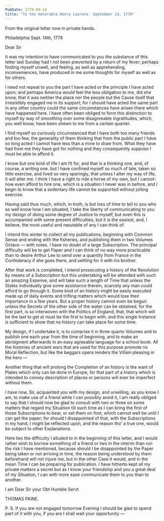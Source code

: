 ```yaml
---
PubDate: 1779-09-14
title: "To the Honorable Henry Laurens  September 14, 1779"
---
```


   From the original letter now in private hands.

   Philadelphia Sept. 14th, 1779

   Dear Sir

   It was my intention to have communicated to you the substance of this
   letter last Sunday had I not been prevented by a return of my fever;
   perhaps finding myself unwell, and feeling, as well as apprehending,
   inconveniences, have produced in me some thoughts for myself as well as
   for others. 
   
   I need not repeat to you the part I have acted or the
   principle I have acted upon; and perhaps America would feel the less
   obligation to me, did she know, that it was neither the place nor the
   people but the Cause itself that irresistibly engaged me in its support;
   for I should have acted the same part in any other country could the same
   circumstances have arisen there which have happened here. I have often
   been obliged to form this distinction to myself by way of smoothing over
   some disagreeable ingratitudes, which, you well know, have been shewn to
   me from a certain quarter.

   I find myself so curiously circumstanced that I have both too many friends
   and too few, the generality of them thinking that from the public part I
   have so long acted I cannot have less than a mine to draw from. What they
   have had from me they have got for nothing and they consequently suppose
   I must be able to afford it. 
   
   I know but one kind of life I am fit for, and
   that is a thinking one, and, of course, a writing one. but I have confined
   myself so much of late, taken so little exercise, and lived so very
   sparingly, that unless I alter my way of life, it will alter me. I think I
   have a right to ride a horse of my own, but I cannot-now even afford to
   hire one, which is a situation I never was in before, and I begin to know
   that a sedentary life cannot be supported without jolting exercise. 
   
   Having said thus much, which, in truth, is but loss of time to tell to you who so
   well know how I am situated, I take the liberty of communicating to you my
   design of doing some degree of Justice to myself, but even this is
   accompanied with some present difficulties, but it is the easiest, and, I
   believe, the most useful and reputable of any I can think of. 
   
   I intend this winter to collect all my publications, beginning with Common Sense
   and ending with the fisheries, and publishing them in two Volumes Octavo &mdash; 
   with notes. I have no doubt of a large Subscription. The principal
   difficulty will be to get Paper and I can think of no way more practicable
   than to desire Arthur Lee to send over a quantity from France in the
   Confederacy if she goes there, and settling for it with his brother. 
   
   After that work is completed, I intend prosecuting a history of the Revolution
   by means of a Subscription but this undertaking will be attended with such
   an amazing Expense, and will take such a length of Time that unless the
   States individually give some assistance therein, scarcely any man could
   afford to go through it. Some kind of an history might be easily executed
   made up of daily events and trifling matters which would lose their
   Importance in a few years. But a proper history cannot even be begun
   unless the Secrets of the other side of the water can be obtained, for the
   first part, is so interwoven with the Politics of England, that, that which
   will be the last to get at must be the first to begin with. and this single
   Instance is sufficient to show that no history can take place for some time. 
   
   My design, if I undertake it, is to comprise it in three quarto
   Volumes and to publish one each year from the time of beginning, and to
   make an abridgment afterwards in an easy agreeable language for a school
   book. All the histories of ancient wars that are used for this purpose
   promote no Moral Reflection, but like the beggars opera renders the
   Villain pleasing in the hero &mdash;  
   
   Another thing that will prolong the
   Completion of an history is the want of Plates which only can be done in
   Europe, for that part of a history which is intended to convey description
   of places or persons will ever be imperfect without them. 
   
   I have now, Sir,
   acquainted you with my design, and unwilling, as you know I am, to make
   use of a friend while I can possibly avoid it, I am really obliged to say
   that I should now be glad to consult with two or three on some matters
   that regard my Situation till such time as I can bring the first of those
   Subscriptions to bear, or set them on foot, which cannot well be until I
   can get the paper; for should I disappointed of that, with the
   Subscriptions in my hand, I might be reflected upon, and the reason
   tho' a true one, would be subject to other Explanations.

   Here lies the difficulty I alluded to in the beginning of this letter, and
   I would rather wish to borrow something of a friend or two in the interim
   than run the risk I have mentioned, because should I be disappointed by
   the Paper being taken or not arriving in time, the reason being understood
   by them beforehand will not injure me, but in the other Case it would, and
   in the mean Time I can be preparing for publication. I have hitherto kept
   all my private matters a secret but as I know your friendship and you a
   great deal of my Situation, I can with more ease communicate them to you
   than to another.
   
   I am Dear Sir your Obt Humble Servt

   THOMAS PAINE.

   P. S. If you are not engaged tomorrow Evening I should be glad to spend
   part of it with you, if you are I shall wait your opportunity &mdash; 


